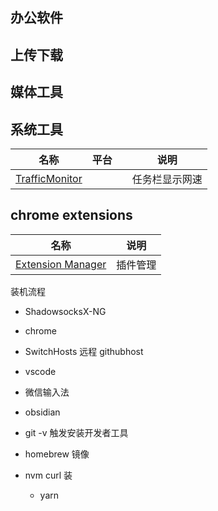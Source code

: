 
## 办公软件
## 上传下载

## 媒体工具
## 系统工具

| 名称                                                             |   平台  |     | 说明           |
| ---------------------------------------------------------------- | --- | --- | -------------- |
| [TrafficMonitor](https://github.com/zhongyang219/TrafficMonitor) |     |     | 任务栏显示网速 |
## chrome extensions

|                                              名称                                              | 说明     |
|:----------------------------------------------------------------------------------------------:| -------- |
| [Extension Manager](https://chromewebstore.google.com/detail/gjldcdngmdknpinoemndlidpcabkggco) | 插件管理 |

装机流程

- ShadowsocksX-NG

- chrome
- SwitchHosts 远程 githubhost
- vscode
- 微信输入法
- obsidian

  

- git -v 触发安装开发者工具
- homebrew 镜像
- nvm  curl 装
	- yarn
